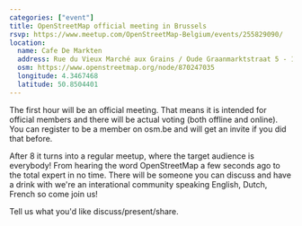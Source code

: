 ```yaml
---
categories: ["event"]
title: OpenStreetMap official meeting in Brussels
rsvp: https://www.meetup.com/OpenStreetMap-Belgium/events/255829090/
location:
  name: Cafe De Markten
  address: Rue du Vieux Marché aux Grains / Oude Graanmarktstraat 5 - 1000 Brussels
  osm: https://www.openstreetmap.org/node/870247035
  longitude: 4.3467468
  latitude: 50.8504401
---
```


The first hour will be an official meeting. That means it is intended for official members and there will be actual voting (both offline and online). You can register to be a member on osm.be and will get an invite if you did that before.

After 8 it turns into a regular meetup, where the target audience is everybody! From hearing the word OpenStreetMap a few seconds ago to the total expert in no time. There will be someone you can discuss and have a drink with we're an interational community speaking English, Dutch, French so come join us!

Tell us what you'd like discuss/present/share.
